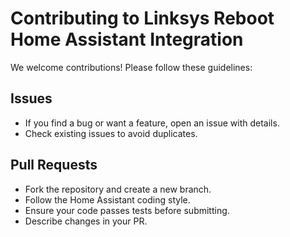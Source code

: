 # Contributing to Linksys Reboot Home Assistant Integration

We welcome contributions! Please follow these guidelines:

## Issues
- If you find a bug or want a feature, open an issue with details.
- Check existing issues to avoid duplicates.

## Pull Requests
- Fork the repository and create a new branch.
- Follow the Home Assistant coding style.
- Ensure your code passes tests before submitting.
- Describe changes in your PR.
